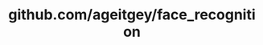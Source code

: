 ---
layout: post
title: github.com/ageitgey/face_recognition
categories: link
tags: [انگلیسی, برنامه‌نویسی]
---